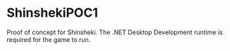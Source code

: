 # ShinshekiPOC1
 Proof of concept for Shinsheki.
 The .NET Desktop Development runtime is required for the game to run.
